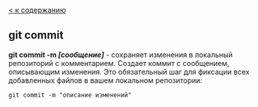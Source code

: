 [< к содержанию](./readme.md)

## git commit

**git commit -m *[сообщение]*** - сохраняет изменения в локальный репозиторий с комментарием.
Создает коммит с сообщением, описывающим изменения. Это обязательный шаг для фиксации всех добавленных файлов в вашем локальном репозитории:

```
git commit -m "описание изменений"  
```